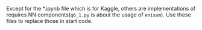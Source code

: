 Except for the *.ipynb file which is for Kaggle, others are implementations of requires NN components(`q6_1.py` is about the usage of `enisum`). Use these files to replace those  in start code.